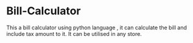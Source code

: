 # Bill-Calculator
This a bill calculator using python language , it can calculate the bill and include tax amount to it.
It can be utilised in any store.
